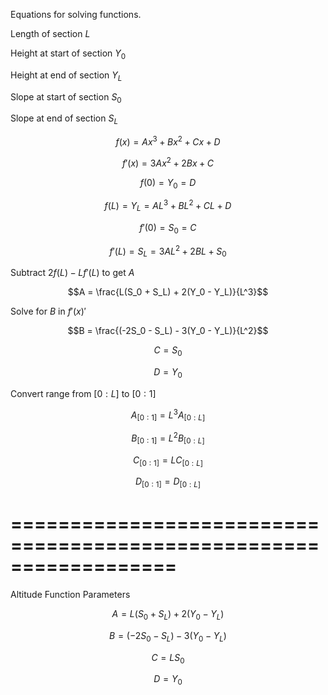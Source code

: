 Equations for solving functions.

Length of section $L$

Height at start of section $Y_0$

Height at end of section $Y_L$

Slope at start of section $S_0$

Slope at end of section $S_L$


$$f(x) = Ax^3 + Bx^2 + Cx + D$$

$$f'(x) = 3Ax^2 + 2Bx + C$$

$$f(0) = Y_0 = D$$

$$f(L) = Y_L = AL^3 + BL^2 + CL + D$$

$$f'(0) = S_0 = C$$

$$f'(L) = S_L = 3AL^2 + 2BL + S_0$$


Subtract $2f(L) - Lf'(L)$ to get $A$

$$A = \frac{L(S_0 + S_L) + 2(Y_0 - Y_L)}{L^3}$$

Solve for $B$ in $f'(x)'$

$$B = \frac{(-2S_0 - S_L) - 3(Y_0 - Y_L)}{L^2}$$

$$C = S_0$$

$$D = Y_0$$


Convert range from $[0:L]$ to $[0:1]$

$$A_{[0:1]} = L^3A_{[0:L]}$$

$$B_{[0:1]} = L^2B_{[0:L]}$$

$$C_{[0:1]} = LC_{[0:L]}$$

$$D_{[0:1]} = D_{[0:L]}$$



==================================================================
==================================================================

Altitude Function Parameters

$$A = L(S_0 + S_L) + 2(Y_0 - Y_L)$$

$$B = (-2S_0 - S_L) - 3(Y_0 - Y_L)$$

$$C = LS_0$$

$$D = Y_0$$
